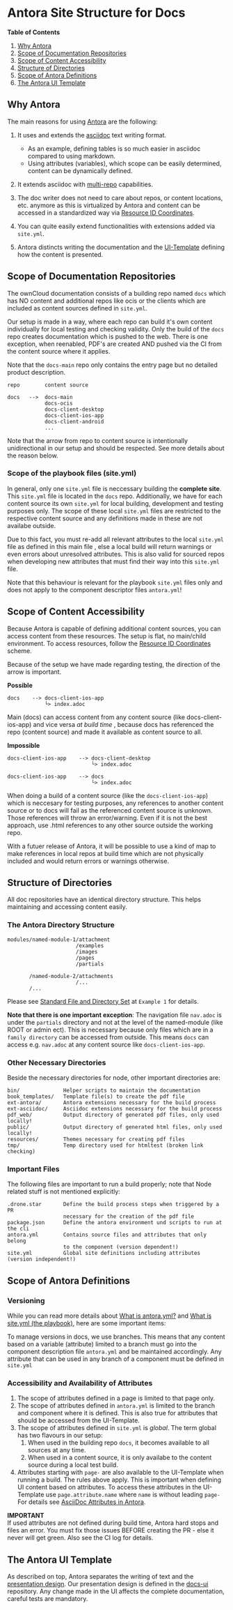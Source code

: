 # Antora Site Structure for Docs
[link-asciidoc]: https://docs.asciidoctor.org/asciidoc/latest/
[link-antora]: https://antora.org
[link-playbook]: https://docs.antora.org/antora/latest/playbook/
[link-ui]: https://docs.antora.org/antora-ui-default/
[link-resource-id]: https://docs.antora.org/antora/latest/page/resource-id-coordinates/
[link-standard-directories]: https://docs.antora.org/antora/latest/standard-directories/
[link-antora-yml]: https://docs.antora.org/antora/latest/component-version-descriptor/
[link-site-yml]: https://docs.antora.org/antora/latest/playbook/#whats-an-antora-playbook
[custom-attrib-link]: https://docs.antora.org/antora/latest/page/attributes/#custom-attributes
[antora-ui-link]: https://docs.antora.org/antora-ui-default/
[docs-ui-link]: https://github.com/owncloud/docs-ui

**Table of Contents**
1. [Why Antora](#why-antora)
2. [Scope of Documentation Repositories](#scope-of-documentation-repositories)
3. [Scope of Content Accessibility](#scope-of-content-accessibility)
4. [Structure of Directories](#structure-of-directories)
5. [Scope of Antora Definitions](#scope-of-antora-definitions)
6. [The Antora UI Template](#the-antora-ui-template)

## Why Antora

The main reasons for using [Antora][link-antora] are the following:

1. It uses and extends the [asciidoc][link-asciidoc] text writing format.
   * As an example, defining tables is so much easier in asciidoc compared to using markdown.
   * Using attributes (variables), which scope can be easily determined, content can be dynamically defined.

2. It extends asciidoc with [multi-repo][link-playbook] capabilities.

3. The doc writer does not need to care about repos, or content locations, etc. anymore as this is virtualized by Antora and content can be accessed in a standardized way via [Resource ID Coordinates](https://docs.antora.org/antora/latest/page/resource-id-coordinates/).

4. You can quite easily extend functionalities with extensions added via `site.yml`.

5. Antora distincts writing the documentation and the [UI-Template][link-ui] defining how the content is presented.

## Scope of Documentation Repositories

The ownCloud documentation consists of a building repo named `docs` which has NO content and additional repos like ocis or the clients which are included as content sources defined in `site.yml`.

Our setup is made in a way, where each repo can build it's own content individually for local testing and checking validity. Only the build of the `docs` repo creates documentation which is pushed to the web. There is one exception, when reenabled, PDF's are created AND pushed via the CI from the content source where it applies.

Note that the `docs-main` repo only contains the entry page but no detailed product description. 


```
repo        content source

docs   -->  docs-main
            docs-ocis
            docs-client-desktop
            docs-client-ios-app 
            docs-client-android
            ...

```
Note that the arrow from repo to content source is intentionally unidirectional in our setup and should be respected. See more details about the reason below. 

### Scope of the playbook files (site.yml)

In general, only one `site.yml` file is neccessary building the **complete site**. This `site.yml` file is located in the `docs` repo. Additionally, we have for each content source its own `site.yml` for local building, development and testing  purposes only. The scope of these local `site.yml` files are restricted to the respective content source and any definitions made in these are not availabe outside. 

Due to this fact, you must re-add all relevant attributes to the local `site.yml` file as defined in this main file , else a local build will return warnings or even errors about unresolved attributes. This is also valid for sourced repos when developing new attributes that must find their way into this `site.yml` file.

Note that this behaviour is relevant for the playbook `site.yml` files only and does not apply to the component descriptor files `antora.yml`!

## Scope of Content Accessibility

Because Antora is capable of defining additional content sources, you can access content from these resources. The setup is flat, no main/child environment. To access resources, follow the [Resource ID Coordinates][link-resource-id] scheme.

Because of the setup we have made regarding testing, the direction of the arrow is important.


**Possible**
```
docs    --> docs-client-ios-app
            └> index.adoc
```
Main (docs) can access content from any content source (like docs-client-ios-app) and vice versa *at build time* , because docs has referenced the repo (content source) and made it available as content source to all.

**Impossible**
```
docs-client-ios-app    --> docs-client-desktop
                           └> index.adoc

docs-client-ios-app    --> docs
                           └> index.adoc

```
When doing a build of a content source (like the `docs-client-ios-app`) which is neccesary for testing purposes, any references to another content source or to docs will fail as the referenced content source is unknown. Those references will throw an error/warning. Even if it is not the best approach, use .html references to any other source outside the working repo.

With a futuer release of Antora, it will be possible to use a kind of map to make references in local repos at build time which are not physically included and would return errors or warnings otherwise.

## Structure of Directories

All doc repositories have an identical directory structure. This helps maintaining and accessing content easily.

### The Antora Directory Structure

```
modules/named-module-1/attachment
                      /examples
                      /images
                      /pages
                      /partials

       /named-module-2/attachments
                      /...
       /...
```

Please see [Standard File and Directory Set][link-standard-directories] at `Example 1` for details.

**Note that there is one important exception**:
The navigation file `nav.adoc` is under the `partials` directory and not at the level of the named-module (like ROOT or admin ect). This is necessary because only files which are in a `family directory` can be accessed from outside. This means `docs` can access e.g. `nav.adoc` at any content source like `docs-client-ios-app`.

### Other Necessary Directories

Beside the necessary directories for node, other important directories are:
```
bin/              Helper scripts to maintain the documentation
book_templates/   Template file(s) to create the pdf file
ext-antora/       Antora extensions necessary for the build process
ext-asciidoc/     Asciidoc extensions necessary for the build process
pdf_web/          Output directory of generated pdf files, only used locally!
public/           Output directory of generated html files, only used locally!
resources/        Themes necessary for creating pdf files
tmp/              Temp directory used for htmltest (broken link checking)
```
### Important Files

The following files are important to run a build properly; note that Node related stuff is not mentioned explicitly:

```
.drone.star       Define the build process steps when triggered by a PR
                  necessary for the creation of the pdf file 
package.json      Define the antora environment und scripts to run at the cli
antora.yml        Contains source files and attributes that only belong
                  to the component (version dependent!)
site.yml          Global site definitions including attributes (version independent!)

```

## Scope of Antora Definitions

### Versioning

While you can read more details about [What is antora.yml?][link-antora-yml] and [What is site.yml (the playbook)][link-site-yml], here are some important items:

To manage versions in docs, we use branches. This means that any content based on a variable (attribute) limited to a branch must go into the component description file `antora.yml` and be maintained accordingly. Any attribute that can be used in any branch of a component must be defined in `site.yml`

### Accessibility and Availability of Attributes 

1. The scope of attributes defined in a page is limited to that page only.
2. The scope of attributes defined in `antora.yml` is limited to the branch and component where it is defined. This is also true for attributes that should be accessed from the UI-Template.
3. The scope of attributes defined in `site.yml` is _global_. The term global has two flavours in our setup:
    1. When used in the building repo `docs`, it becomes available to all sources at any time.
    2. When used in a content source, it is only availabe to the content source during a local test build.
4. Attributes starting with `page-` are also available to the UI-Template when running a build. The rules above apply. This is important when defining UI content based on attributes. To access these attributes in the UI-Template use `page.attribute.name` where `name` is without leading `page-` For details see [AsciiDoc Attributes in Antora][custom-attrib-link].

**IMPORTANT**  
If used attributes are not defined during build time, Antora hard stops and files an error. You must fix those issues BEFORE creating the PR - else it never will get green. Also see the CI log for details.

## The Antora UI Template

As described on top, Antora separates the writing of text and the [presentation design][antora-ui-link]. Our presentation design is defined in the [docs-ui][docs-ui-link] repository. Any change made in the UI affects the complete documentation, careful tests are mandatory.
